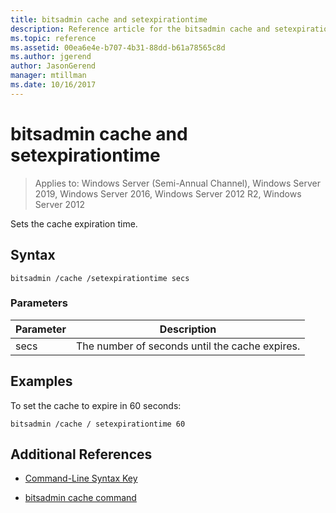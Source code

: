 ```yaml
---
title: bitsadmin cache and setexpirationtime
description: Reference article for the bitsadmin cache and setexpirationtime command, which sets the cache expiration time.
ms.topic: reference
ms.assetid: 00ea6e4e-b707-4b31-88dd-b61a78565c8d
ms.author: jgerend
author: JasonGerend
manager: mtillman
ms.date: 10/16/2017
---
```


# bitsadmin cache and setexpirationtime

> Applies to: Windows Server (Semi-Annual Channel), Windows Server 2019, Windows Server 2016, Windows Server 2012 R2, Windows Server 2012

Sets the cache expiration time.

## Syntax

```
bitsadmin /cache /setexpirationtime secs
```

### Parameters

| Parameter | Description |
| -------------- | -------------- |
| secs | The number of seconds until the cache expires. |

## Examples

To set the cache to expire in 60 seconds:

```
bitsadmin /cache / setexpirationtime 60
```

## Additional References

- [Command-Line Syntax Key](command-line-syntax-key.md)

- [bitsadmin cache command](bitsadmin-cache.md)
